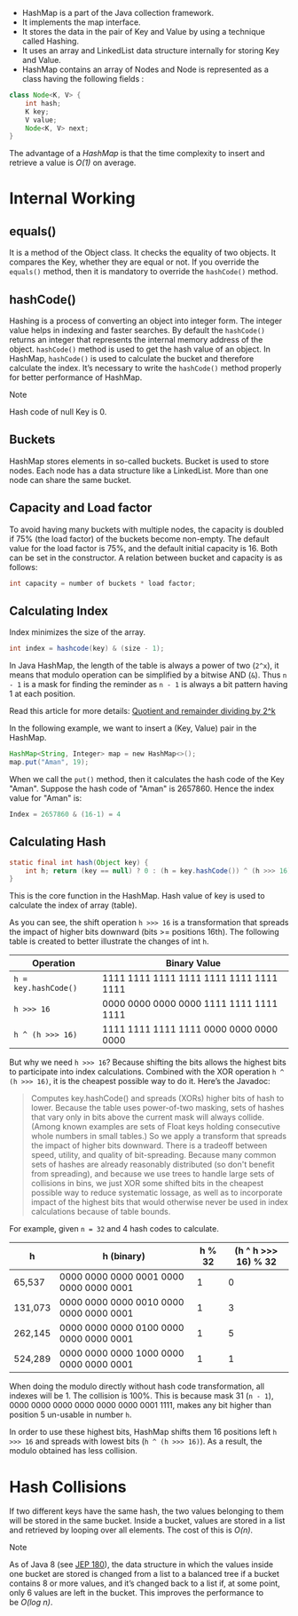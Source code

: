 - HashMap is a part of the Java collection framework.
- It implements the map interface.
- It stores the data in the pair of Key and Value by using a technique called Hashing.
- It uses an array and LinkedList data structure internally for storing Key and Value.
- HashMap contains an array of Nodes and Node is represented as a class having the following fields : 

```java
class Node<K, V> {
	int hash;
	K key;
	V value;
	Node<K, V> next;
}
```


The advantage of a _HashMap_ is that the time complexity to insert and retrieve a value is _O(1)_ on average.

# Internal Working

## equals()

It is a method of the Object class. It checks the equality of two objects. It compares the Key, whether they are equal or not. If you override the `equals()` method, then it is mandatory to override the `hashCode()` method.

## hashCode()

Hashing is a process of converting an object into integer form. The integer value helps in indexing and faster searches. By default the `hashCode()` returns an integer that represents the internal memory address of the object. `hashCode()` method is used to get the hash value of an object. In HashMap, `hashCode()` is used to calculate the bucket and therefore calculate the index. It’s necessary to write the `hashCode()` method properly for better performance of HashMap.

>[!note]
> Hash code of null Key is 0.

## Buckets

HashMap stores elements in so-called buckets. Bucket is used to store nodes. Each node has a data structure like a LinkedList. More than one node can share the same bucket.

## Capacity and Load factor

To avoid having many buckets with multiple nodes, the capacity is doubled if 75% (the load factor) of the buckets become non-empty. The default value for the load factor is 75%, and the default initial capacity is 16. Both can be set in the constructor. A relation between bucket and capacity is as follows:

```java
int capacity = number of buckets * load factor;
```


## Calculating Index

Index minimizes the size of the array.

```java
int index = hashcode(key) & (size - 1);
```

In Java HashMap, the length of the table is always a power of two (`2^x`), it means that modulo operation can be simplified by a bitwise AND (`&`). Thus `n - 1` is a mask for finding the reminder as `n - 1` is always a bit pattern having 1 at each position.

Read this article for more details: [Quotient and remainder dividing by 2^k](https://www.geeksforgeeks.org/quotient-remainder-dividing-2k-power-2/)

In the following example, we want to insert a (Key, Value) pair in the HashMap.

```java
HashMap<String, Integer> map = new HashMap<>();  
map.put("Aman", 19);
```

When we call the `put()` method, then it calculates the hash code of the Key "Aman". Suppose the hash code of "Aman" is 2657860. Hence the index value for "Aman" is:

```java
Index = 2657860 & (16-1) = 4
```


## Calculating Hash

```java
static final int hash(Object key) {
	int h; return (key == null) ? 0 : (h = key.hashCode()) ^ (h >>> 16);
}
```

This is the core function in the HashMap. Hash value of key is used to calculate the index of array (table).

As you can see, the shift operation `h >>> 16` is a transformation that spreads the impact of higher bits downward (bits >= positions 16th). The following table is created to better illustrate the changes of int `h`.

|Operation|Binary Value|
|---|---|
|`h = key.hashCode()`|1111 1111 1111 1111 1111 1111 1111 1111|
|`h >>> 16`|0000 0000 0000 0000 1111 1111 1111 1111|
|`h ^ (h >>> 16)`|1111 1111 1111 1111 0000 0000 0000 0000|

But why we need `h >>> 16`? Because shifting the bits allows the highest bits to participate into index calculations. Combined with the XOR operation `h ^ (h >>> 16)`, it is the cheapest possible way to do it. Here’s the Javadoc:

>Computes key.hashCode() and spreads (XORs) higher bits of hash to lower.  Because the table uses power-of-two masking, sets of hashes that vary only in bits above the current mask will always collide. (Among known examples are sets of Float keys holding consecutive whole numbers in small tables.)  So we apply a transform that spreads the impact of higher bits downward. There is a tradeoff between speed, utility, and quality of bit-spreading. Because many common sets of hashes are already reasonably distributed (so don't benefit from spreading), and because we use trees to handle large sets of collisions in bins, we just XOR some shifted bits in the cheapest possible way to reduce systematic lossage, as well as to incorporate impact of the highest bits that would otherwise never be used in index calculations because of table bounds.

For example, given `n = 32` and 4 hash codes to calculate.

| h       | h (binary)                              | h % 32 | (h ^ h >>> 16) % 32 |
| ------- | --------------------------------------- | ------ | ------------------- |
| 65,537  | 0000 0000 0000 0001 0000 0000 0000 0001 | 1      | 0                   |
| 131,073 | 0000 0000 0000 0010 0000 0000 0000 0001 | 1      | 3                   |
| 262,145 | 0000 0000 0000 0100 0000 0000 0000 0001 | 1      | 5                   |
| 524,289 | 0000 0000 0000 1000 0000 0000 0000 0001 | 1      | 1                   |

When doing the modulo directly without hash code transformation, all indexes will be 1. The collision is 100%. This is because mask 31 (`n - 1`), 0000 0000 0000 0000 0000 0000 0001 1111, makes any bit higher than position 5 un-usable in number `h`.

In order to use these highest bits, HashMap shifts them 16 positions left `h >>> 16` and spreads with lowest bits (`h ^ (h >>> 16)`). As a result, the modulo obtained has less collision.



# Hash Collisions

If two different keys have the same hash, the two values belonging to them will be stored in the same bucket. Inside a bucket, values are stored in a list and retrieved by looping over all elements. The cost of this is _O(n)_.

>[!note]
>As of Java 8 (see [JEP 180](https://openjdk.java.net/jeps/180)), the data structure in which the values inside one bucket are stored is changed from a list to a balanced tree if a bucket contains 8 or more values, and it’s changed back to a list if, at some point, only 6 values are left in the bucket. This improves the performance to be _O(log n)_.


